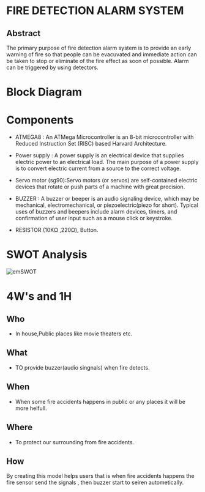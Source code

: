 # FIRE DETECTION ALARM SYSTEM

## Abstract
The primary purpose of fire detection alarm system is to provide an early warning of fire so that people can be evacuvated and immediate action can be taken to stop or eliminate of the fire effect as soon of possible. Alarm can be triggered by using detectors.

# Block Diagram


# Components
- ATMEGA8 : An ATMega Microcontroller is an 8-bit microcontroller with Reduced Instruction Set (RISC) based Harvard Architecture.

- Power supply : A power supply is an electrical device that supplies electric power to an electrical load. The main purpose of a power supply is to convert electric current from a source to the correct voltage.

- Servo motor (sg90):Servo motors (or servos) are self-contained electric devices that rotate or push parts of a machine with great precision.

- BUZZER : A buzzer or beeper is an audio signaling device, which may be mechanical, electromechanical, or piezoelectric(piezo for short). Typical uses of buzzers and beepers include alarm devices, timers, and confirmation of user input such as a mouse click or keystroke.

- RESISTOR (10KΩ ,220Ω), Button.

# SWOT Analysis
![emSWOT](https://user-images.githubusercontent.com/46950972/157074454-88d83ba6-de7f-4329-8990-2e9f91c62e3f.png)



# 4W's and 1H

## Who
- In house,Public places like movie theaters etc.

## What
- TO provide buzzer(audio singnals) when fire detects.

## When
- When some fire accidents happens in public or any places it will be more helfull.

## Where
- To protect our surrounding from fire accidents.

## How
By creating this model helps users that is when fire accidents happens the fire sensor send the signals , then buzzer start to seiren autometically.

